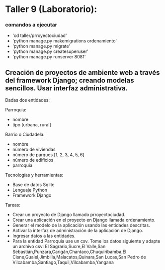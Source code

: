 # Taller 9 (Laboratorio): 
### comandos a ejecutar
- 'cd taller/prroyectociudad'
- 'python manage.py makemigrations ordenamiento'
- 'python manage.py migrate'
- 'python manage.py createsuperuser'
- 'python manage.py runserver 8081'

## Creación de proyectos de ambiente web a través del framework Django; creando modelas sencillos. Usar interfaz administrativa.

Dadas dos entidades:

Parroquia:

- nombre
- tipo [urbana, rural] 

Barrio o Ciudadela:

- nombre 
- número de viviendas 
- número de parques [1, 2, 3, 4, 5, 6]
- número de edificios 
- parroquia

Tecnologías y herramientas:

- Base de datos Sqlite
- Lenguaje Python
- Framework Django 

Tareas:

- Crear un proyecto de Django llamado prroyectociudad.
- Crear una aplicación en el proyecto en Django llamada ordenamiento.
- Generar el modelo de la aplicación usando las entidades descritas.
- Activar la interfaz de administración de la aplicación de Django.
- Ingresar datos a las entidades.
- Para la entidad Parroquia use un csv. Tome los datos siguiente y adapte un archivo csv: El Sagrario,Sucre,El Valle,San Sebastián,Punzara,Carigán,Chantaco,Chuquiribamba,El Cisne,Gualel,Jimbilla,Malacatos,Quinara,San Lucas,San Pedro de Vilcabamba,Santiago,Taquil,Vilcabamba,Yangana
